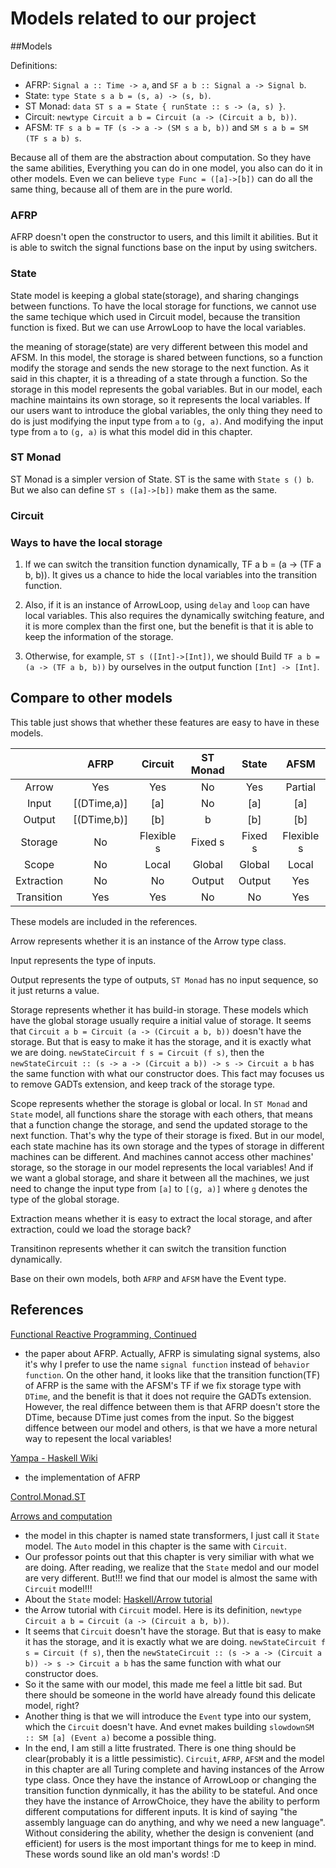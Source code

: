 # Models related to our project

##Models

Definitions:
  * AFRP: `Signal a :: Time -> a`, and `SF a b :: Signal a -> Signal b`.
  * State: `type State s a b = (s, a) -> (s, b)`.
  * ST Monad: `data ST s a = State { runState :: s -> (a, s) }`.
  * Circuit: `newtype Circuit a b = Circuit (a -> (Circuit a b, b))`.
  * AFSM: `TF s a b = TF (s -> a -> (SM s a b, b))` and `SM s a b = SM (TF s a b) s`.

Because all of them are the abstraction about computation. So they have the same abilities, Everything you can do in one model, you also can do it in other models. Even we can believe `type Func = ([a]->[b])` can do all the same thing, because all of them are in the pure world.

### AFRP

AFRP doesn't open the constructor to users, and this limilt it abilities. But it is able to switch the signal functions base on the input by using switchers.

### State

State model is keeping a global state(storage), and sharing changings between functions. To have the local storage for functions, we cannot use the same techique which used in Circuit model, because the transition function is fixed. But we can use ArrowLoop to have the local variables.

the meaning of storage(state) are very different between this model and AFSM. In this model, the storage is shared between functions, so a function modify the storage and sends the new storage to the next function. As it said in this chapter, it is a threading of a state through a function. So the storage in this model represents the gobal variables. But in our model, each machine maintains its own storage, so it represents the local variables. If our users want to introduce the global variables, the only thing they need to do is just modifying the input type from `a` to `(g, a)`. And modifying the input type from `a` to `(g, a)` is what this model did in this chapter.


### ST Monad

ST Monad is a simpler version of State. ST is the same with `State s () b`. But we also can define `ST s ([a]->[b])` make them as the same.

### Circuit

### Ways to have the local storage

1. If we can switch the transition function dynamically, TF a b = (a -> (TF a b, b)). It gives us a chance to hide the local variables into the transition function.

2. Also, if it is an instance of ArrowLoop, using `delay` and `loop` can have local variables. This also requires the dynamically switching feature, and it is more complex than the first one, but the benefit is that it is able to keep the information of the storage.

3. Otherwise, for example, `ST s ([Int]->[Int])`, we should Build `TF a b = (a -> (TF a b, b))` by ourselves in the output function `[Int] -> [Int]`.

## Compare to other models 

This table just shows that whether these features are easy to have in these models.

|            | AFRP        | Circuit    | ST Monad | State   | AFSM       |
|:----------:|:-----------:|:----------:|:--------:|:-------:|:----------:|
| Arrow      | Yes         | Yes        | No       | Yes     | Partial    |
| Input      | [(DTime,a)] | [a]        | No       | [a]     | [a]        |
| Output     | [(DTime,b)] | [b]        | b        | [b]     | [b]        |
| Storage    | No          | Flexible s | Fixed s  | Fixed s | Flexible s |
| Scope      | No          | Local      | Global   | Global  | Local      |
| Extraction | No          | No         | Output   | Output  | Yes        | 
| Transition | Yes         | Yes        | No       | No      | Yes        |

These models are included in the references.

Arrow represents whether it is an instance of the Arrow type class.

Input represents the type of inputs.

Output represents the type of outputs, `ST Monad` has no input sequence, so it just returns a value.

Storage represents whether it has build-in storage. These models which have the global storage usually require a initial value of storage. It seems that `Circuit a b = Circuit (a -> (Circuit a b, b))` doesn't have the storage. But that is easy to make it has the storage, and it is exactly what we are doing. `newStateCircuit f s = Circuit (f s)`, then the `newStateCircuit :: (s -> a -> (Circuit a b)) -> s -> Circuit a b` has the same function with what our constructor does. This fact may focuses us to remove GADTs extension, and keep track of the storage type.

Scope represents whether the storage is global or local. In `ST Monad` and `State` model, all functions share the storage with each others, that means that a function change the storage, and send the updated storage to the next function. That's why the type of their storage is fixed. But in our model, each state machine has its own storage and the types of storage in different machines can be different. And machines cannot access other machines' storage, so the storage in our model represents the local variables! And if we want a global storage, and share it between all the machines, we just need to change the input type from `[a]` to `[(g, a)]` where `g` denotes the type of the global storage.

Extraction means whether it is easy to extract the local storage, and after extraction, could we load the storage back?

Transitinon represents whether it can switch the transition function dynamically.

Base on their own models, both `AFRP` and `AFSM` have the Event type.

## References
[Functional Reactive Programming, Continued](http://haskell.cs.yale.edu/wp-content/uploads/2011/02/workshop-02.pdf)
  * the paper about AFRP. Actually, AFRP is simulating signal systems, also it's why I prefer to use the name `signal function` instead of `behavior function`. On the other hand, it looks like that the transition function(TF) of AFRP is the same with the AFSM's TF if we fix storage type with `DTime`, and the benefit is that it does not require the GADTs extension. However, the real diffence between them is that AFRP doesn't store the DTime, because DTime just comes from the input. So the biggest diffence between our model and others, is that we have a more netural way to repesent the local variables!

[Yampa - Haskell Wiki](https://wiki.haskell.org/Yampa)
  * the implementation of AFRP

[Control.Monad.ST](https://hackage.haskell.org/package/base-4.8.2.0/docs/Control-Monad-ST.html)

[Arrows and computation](http://ipaper.googlecode.com/git-history/243b02cb56424d9e3931361122c5aa1c4bdcbbbd/Arrow/arrows-fop.pdf)
  * the model in this chapter is named state transformers, I just call it `State` model.  The `Auto` model in this chapter is the same with `Circuit`.
  * Our professor points out that this chapter is very similiar with what we are doing. After reading, we realize that the `State` medol and our model are very different. But!!! we find that our model is almost the same with `Circuit` model!!!
  * About the `State` model: 
[Haskell/Arrow tutorial](https://en.wikibooks.org/wiki/Haskell/Arrow_tutorial)
  * the Arrow tutorial with `Circuit` model. Here is its definition, `newtype Circuit a b = Circuit (a -> (Circuit a b, b))`. 
  * It seems that `Circuit` doesn't have the storage. But that is easy to make it has the storage, and it is exactly what we are doing. `newStateCircuit f s = Circuit (f s)`, then the `newStateCircuit :: (s -> a -> (Circuit a b)) -> s -> Circuit a b` has the same function with what our constructor does.
  * So it the same with our model, this made me feel a little bit sad. But there should be someone in the world have already found this delicate model, right?
  * Another thing is that we will introduce the `Event` type into our system, which the `Circuit` doesn't have. And evnet makes building `slowdownSM :: SM [a] (Event a)` become a possible thing.
  * In the end, I am still a litte frustrated. There is one thing should be clear(probably it is a little pessimistic). `Circuit`, `AFRP`, `AFSM` and the model in this chapter are all Turing complete and having instances of the Arrow type class. Once they have the instance of ArrowLoop or changing the transition function dynmically, it has the ability to be stateful. And once they have the instance of ArrowChoice, they have the ability to perform different computations for different inputs. It is kind of saying "the assembly language can do anything, and why we need a new language". Without considering the ability, whether the design is convenient (and efficient) for users is the most important things for me to keep in mind. These words sound like an old man's words! :D